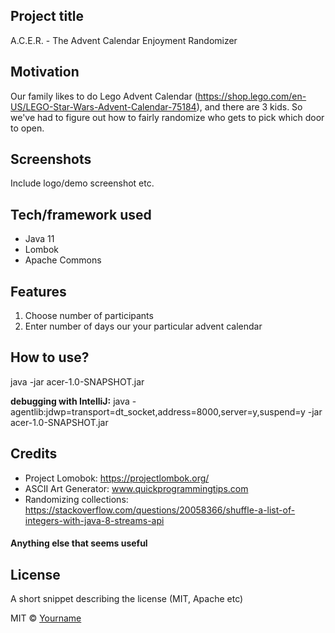 ## Project title
A.C.E.R. - The Advent Calendar Enjoyment Randomizer

## Motivation
Our family likes to do Lego Advent Calendar (https://shop.lego.com/en-US/LEGO-Star-Wars-Advent-Calendar-75184), and there are 3 kids. So we've had to figure out how to fairly randomize
who gets to pick which door to open.

## Screenshots
Include logo/demo screenshot etc.

## Tech/framework used
- Java 11
- Lombok
- Apache Commons

## Features
1. Choose number of participants
2. Enter number of days our your particular advent calendar

## How to use?
java -jar acer-1.0-SNAPSHOT.jar

**debugging with IntelliJ:**
java -agentlib:jdwp=transport=dt_socket,address=8000,server=y,suspend=y -jar acer-1.0-SNAPSHOT.jar

## Credits
- Project Lomobok: https://projectlombok.org/
- ASCII Art Generator: www.quickprogrammingtips.com
- Randomizing collections: https://stackoverflow.com/questions/20058366/shuffle-a-list-of-integers-with-java-8-streams-api

#### Anything else that seems useful

## License
A short snippet describing the license (MIT, Apache etc)

MIT © [Yourname]()
